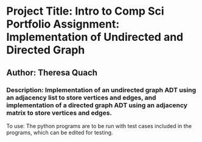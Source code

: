 # Project Title: Intro to Comp Sci Portfolio Assignment: Implementation of Undirected and Directed Graph
## Author: Theresa Quach
### Description: Implementation of an undirected graph ADT using an adjacency list to store vertices and edges, and implementation of a directed graph ADT using an adjacency matrix to store vertices and edges.

To use: The python programs are to be run with test cases included in the programs, which can be edited for testing. 
